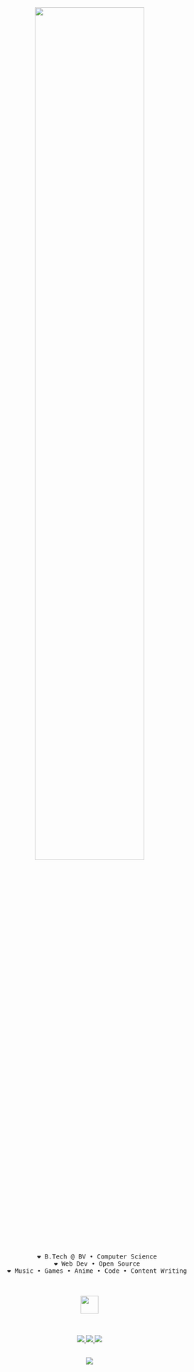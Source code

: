 <div align="center">
    
<img src="https://readme-typing-svg.demolab.com?font=Inconsolata&weight=500&size=50&duration=4000&pause=300&color=FFC0CB&center=true&vCenter=true&multiline=true&repeat=false&random=false&width=1300&height=140&lines=Hello+hello;I'm+Adwitya%2C+a+tech+enthusiast+and+an+Otaku+%E2%9C%A9" width="70%" />

<br><br>
<pre>
    ❤︎ B.Tech @ BV • Computer Science
    ❤︎ Web Dev • Open Source
    ❤︎ Music • Games • Anime • Code • Content Writing
</pre>
<br><br>
<img src="https://raw.githubusercontent.com/innng/innng/master/assets/kyubey.gif" height="40" />
<br><br><br>

<p align="center">
    <a href="http://linkedin.com/in/adwityac">
        <img src="https://img.shields.io/badge/linkedin-0a66c2" />
    </a>
    <a href="https://github.com/adwityac">
        <img src="https://img.shields.io/badge/github-181717" />
    </a>
    <a href="https://www.hackerrank.com/profile/adwityac">
        <img src="https://img.shields.io/badge/hackerrank-2EC866" />
    </a>
</p>

<br>

<img src="https://github-profile-trophy.vercel.app/?username=adwityac&theme=matrix" />

</div>
